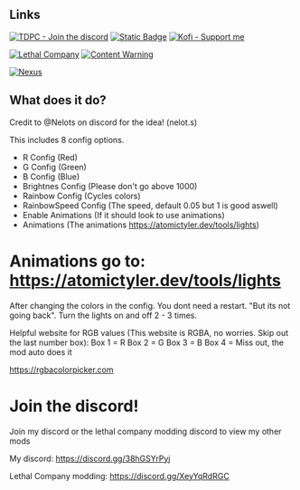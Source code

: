 ## Links

[![TDPC - Join the discord](https://img.shields.io/badge/TDPC-Join_my_discord!-424db8?style=plastic&logo=discord&logoColor=%23ffffff&labelColor=%235865F2)](https://www.discord.gg/38hGSYrPyj)
[![Static Badge](https://img.shields.io/badge/Lethal_Company_Modding-I_have_a_modding_thread!-830000?style=plastic&logo=discord&logoColor=%23ffffff&labelColor=%23bc1d00)](https://discord.com/channels/1168655651455639582/1297711493151719515)
[![Kofi - Support me](https://img.shields.io/badge/Kofi-Support_me_on_kofi!-cf4922?style=plastic&logo=kofi&logoColor=%23ffffff&labelColor=%23FF6433)](https://ko-fi.com/atomictyler)

[![Lethal Company](https://img.shields.io/badge/AtomicStudio-Lethal_Company_Mods!-2381bf?style=plastic&logo=thunderstore&logoColor=%23ffffff&labelColor=35afff)](https://thunderstore.io/c/lethal-company/p/AtomicStudio/)
[![Content Warning](https://img.shields.io/badge/AtomicStudio-Content_Warning_Mods!-2381bf?style=plastic&logo=thunderstore&logoColor=%23ffffff&labelColor=35afff)](https://thunderstore.io/c/content-warning/p/AtomicStudio/)

[![Nexus](https://img.shields.io/badge/NexusMods-I_have_mods_there_too!-e26a00?style=plastic&logo=nexusmods&logoColor=%23ffffff&labelColor=%23E6832B)](https://next.nexusmods.com/profile/atomictyler1/mods)

## What does it do?

Credit to @Nelots on discord for the idea! (nelot.s)

This includes 8 config options. 
- R Config (Red)
- G Config (Green)
- B Config (Blue)
- Brightnes Config (Please don't go above 1000)
- Rainbow Config (Cycles colors)
- RainbowSpeed Config (The speed, default 0.05 but 1 is good aswell)
- Enable Animations (If it should look to use animations)
- Animations (The animations https://atomictyler.dev/tools/lights)

# Animations go to: https://atomictyler.dev/tools/lights

After changing the colors in the config. You dont need a restart.
"But its not going back". Turn the lights on and off 2 - 3 times.

Helpful website for RGB values (This website is RGBA, no worries. Skip out the last number box):
Box 1 = R
Box 2 = G
Box 3 = B
Box 4 = Miss out, the mod auto does it

https://rgbacolorpicker.com

# Join the discord!

Join my discord or the lethal company modding discord to view my other mods

My discord:
https://discord.gg/38hGSYrPyj

Lethal Company modding:
https://discord.gg/XeyYqRdRGC


